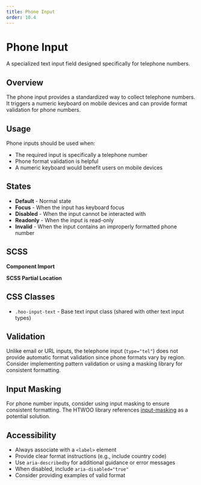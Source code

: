 ```yaml
---
title: Phone Input
order: 10.4
---
```


# Phone Input

A specialized text input field designed specifically for telephone numbers.

## Overview

The phone input provides a standardized way to collect telephone numbers. It triggers a numeric keyboard on mobile devices and can provide format validation for phone numbers.

## Usage

Phone inputs should be used when:
* The required input is specifically a telephone number
* Phone format validation is helpful
* A numeric keyboard would benefit users on mobile devices

## States

* **Default** - Normal state
* **Focus** - When the input has keyboard focus
* **Disabled** - When the input cannot be interacted with
* **Readonly** - When the input is read-only
* **Invalid** - When the input contains an improperly formatted phone number

## SCSS

**Component Import**

**SCSS Partial Location**

## CSS Classes

* `.hoo-input-text` - Base text input class (shared with other text input types)

## Validation

Unlike email or URL inputs, the telephone input (`type="tel"`) does not provide automatic format validation since phone formats vary by region. Consider implementing pattern validation or using a masking library for consistent formatting.

## Input Masking

For phone number inputs, consider using input masking to ensure consistent formatting. The HTWOO library references [input-masking](https://github.com/estelle/input-masking) as a potential solution.

## Accessibility

* Always associate with a `<label>` element
* Provide clear format instructions (e.g., include country code)
* Use `aria-describedby` for additional guidance or error messages
* When disabled, include `aria-disabled="true"`
* Consider providing examples of valid format
